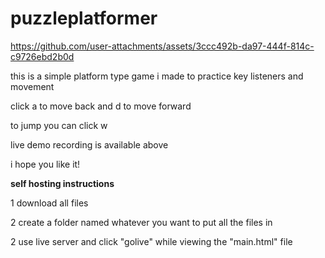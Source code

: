 # puzzleplatformer

https://github.com/user-attachments/assets/3ccc492b-da97-444f-814c-c9726ebd2b0d

this is a simple platform type game i made to practice key listeners and movement

click a to move back and d to move forward

to jump you can click w

live demo recording is available above

i hope you like it!

**self hosting instructions**

1 download all files

2 create a folder named whatever you want to put all the files in

2 use live server and click "golive" while viewing the "main.html" file

